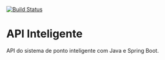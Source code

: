 [![Build Status](https://travis-ci.org/julioxrs/ponto-inteligente-api.svg?branch=master)](https://travis-ci.org/julioxrs/ponto-inteligente-api)

# API Inteligente
API do sistema de ponto inteligente com Java e Spring Boot.